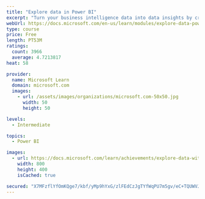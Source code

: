 ```yaml
---
title: "Explore data in Power BI"
excerpt: "Turn your business intelligence data into data insights by creating and configuring Power BI dashboards."
webUrl: https://docs.microsoft.com/en-us/learn/modules/explore-data-power-bi/
type: course
price: Free
length: PT53M
ratings:
  count: 3966
  average: 4.7213817
heat: 58

provider:
  name: Microsoft Learn
  domain: microsoft.com
  images:
    - url: /assets/images/organizations/microsoft.com-50x50.jpg
      width: 50
      height: 50

levels:
  - Intermediate

topics:
  - Power BI

images:
  - url: https://docs.microsoft.com/learn/achievements/explore-data-with-power-bi-desktop-social.png
    width: 800
    height: 400
    isCached: true

secured: "X7MFzflYfOmKQge7/kbf/yMp9hYxG/zlFEdCzJgTYfWqPU7m5gv/eC+TQUWVJvhec1EJmlu5/Ghm1mNb6e0Z0jYTYcg0h/eG1j3Ut2LcLOqjnhiIb5ekzuqVkbMeMSvJYEtEf1oHX03BJsZxgomqN5dZqjXUij7H9WBbIR4QKgUNxdeKoyflRGwSVVRyuzTPtHyXJptMPYTC1FjoY9W6XLWdE4EOu2mL47+4D0yS25IagyuVXsF4lZM+9HU+u4f2cl5U9MLTovDfu+5Vsy/6SLBakap9U0MXf+RfH/DKoUS5NNyT7NpM1qPecOJbM6Nz7IvzCkpbj8mAtdOcEPdupVezpiLGccYWpVlCfyeBP7W0xkfXXN0alcgnvA0mraI02KImUFcY3nXa7WX0Ajf3JVIs5Zu7DUtxQ4+lSt7B3lU=;DUjFW1z3P6iyplcC2aDd0Q=="
---
```


